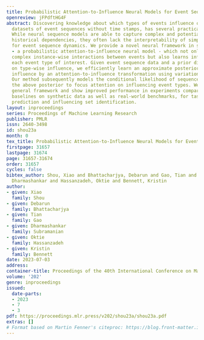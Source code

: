 ```yaml
---
title: Probabilistic Attention-to-Influence Neural Models for Event Sequences
openreview: jFPdftHG4F
abstract: Discovering knowledge about which types of events influence others, using
  datasets of event sequences without time stamps, has several practical applications.
  While neural sequence models are able to capture complex and potentially long-range
  historical dependencies, they often lack the interpretability of simpler models
  for event sequence dynamics. We provide a novel neural framework in such a setting
  - a probabilistic attention-to-influence neural model - which not only captures
  complex instance-wise interactions between events but also learns influencers for
  each event type of interest. Given event sequence data and a prior distribution
  on type-wise influence, we efficiently learn an approximate posterior for type-wise
  influence by an attention-to-influence transformation using variational inference.
  Our method subsequently models the conditional likelihood of sequences by sampling
  the above posterior to focus attention on influencing event types. We motivate our
  general framework and show improved performance in experiments compared to existing
  baselines on synthetic data as well as real-world benchmarks, for tasks involving
  prediction and influencing set identification.
layout: inproceedings
series: Proceedings of Machine Learning Research
publisher: PMLR
issn: 2640-3498
id: shou23a
month: 0
tex_title: Probabilistic Attention-to-Influence Neural Models for Event Sequences
firstpage: 31657
lastpage: 31674
page: 31657-31674
order: 31657
cycles: false
bibtex_author: Shou, Xiao and Bhattacharjya, Debarun and Gao, Tian and Subramanian,
  Dharmashankar and Hassanzadeh, Oktie and Bennett, Kristin
author:
- given: Xiao
  family: Shou
- given: Debarun
  family: Bhattacharjya
- given: Tian
  family: Gao
- given: Dharmashankar
  family: Subramanian
- given: Oktie
  family: Hassanzadeh
- given: Kristin
  family: Bennett
date: 2023-07-03
address: 
container-title: Proceedings of the 40th International Conference on Machine Learning
volume: '202'
genre: inproceedings
issued:
  date-parts:
  - 2023
  - 7
  - 3
pdf: https://proceedings.mlr.press/v202/shou23a/shou23a.pdf
extras: []
# Format based on Martin Fenner's citeproc: https://blog.front-matter.io/posts/citeproc-yaml-for-bibliographies/
---
```

